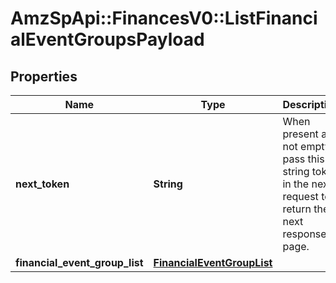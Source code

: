 # AmzSpApi::FinancesV0::ListFinancialEventGroupsPayload

## Properties
Name | Type | Description | Notes
------------ | ------------- | ------------- | -------------
**next_token** | **String** | When present and not empty, pass this string token in the next request to return the next response page. | [optional] 
**financial_event_group_list** | [**FinancialEventGroupList**](FinancialEventGroupList.md) |  | [optional] 

